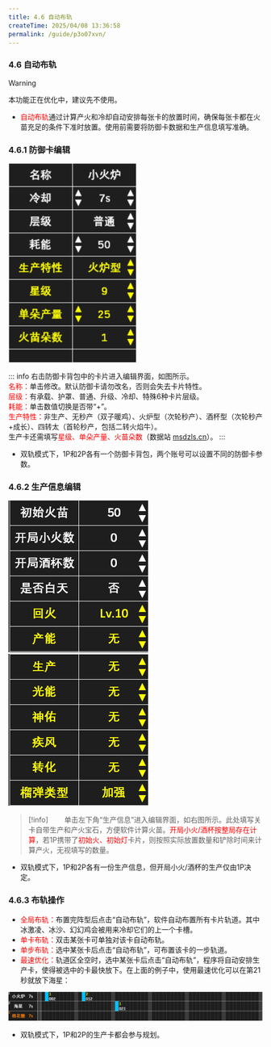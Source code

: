 ```yaml
---
title: 4.6 自动布轨
createTime: 2025/04/08 13:36:58
permalink: /guide/p3o07xvn/
---
```


### 4.6 自动布轨

> [!warning]
> 本功能正在优化中，建议先不使用。

- <span style="color: red;">自动布轨</span>通过计算产火和冷却自动安排每张卡的放置时间，确保每张卡都在火苗充足的条件下准时放置。使用前需要将防御卡数据和生产信息填写准确。

### 4.6.1 防御卡编辑

![](./picture/4.6.1.1.png)

::: info 
右击防御卡背包中的卡片进入编辑界面，如图所示。<br>
<span style="color: red;">名称：</span>单击修改。默认防御卡请勿改名，否则会失去卡片特性。<br>
<span style="color: red;">层级：</span>有承载、护罩、普通、升级、冷却、特殊6种卡片层级。<br>
<span style="color: red;">耗能：</span>单击数值切换是否带“+”。<br>
<span style="color: red;">生产特性：</span>非生产、无秒产（双子暖鸡）、火炉型（次轮秒产）、酒杯型（次轮秒产+成长）、四转太（首轮秒产，包括二转火焰牛）。<br>
生产卡还需填写<span style="color: red;">星级、单朵产量、火苗朵数</span>（数据站 <a href="https://msdzls.cn">msdzls.cn</a>）。
:::

- 双轨模式下，1P和2P各有一个防御卡背包，两个账号可以设置不同的防御卡参数。

### 4.6.2 生产信息编辑

![](./picture/4.6.2.1.png) ![](./picture/4.6.2.2.png)

> [!info]
> <span style="margin-left: 3.15ch;"></span>单击左下角“生产信息”进入编辑界面，如右图所示。此处填写关卡自带生产和产火宝石，方便软件计算火苗。<span style="color: red;">开局小火/酒杯按整局存在计算</span>，若1P携带了<span style="color: red;">初始火、初始灯</span>卡片，则按照实际放置数量和铲除时间来计算产火，无视填写的数量。

- 双轨模式下，1P和2P各有一份生产信息，但开局小火/酒杯的生产仅由1P决定。

### 4.6.3 布轨操作

- <span style="color: red;">全局布轨：</span>布置完阵型后点击“自动布轨”，软件自动布置所有卡片轨道。其中冰激凌、冰沙、幻幻鸡会被用来冷却它们的上一个卡槽。
- <span style="color: red;">单卡布轨：</span>双击某张卡可单独对该卡自动布轨。
- <span style="color: red;">单步布轨：</span>选中某张卡后点击“自动布轨”，可布置该卡的一步轨道。
- <span style="color: red;">最速优化：</span>轨道区全空时，选中某张卡后点击“自动布轨”，程序将自动安排生产卡，使得被选中的卡最快放下。在上面的例子中，使用最速优化可以在第21秒就放下海星：

![](./picture/4.6.3.1.png)

- 双轨模式下，1P和2P的生产卡都会参与规划。
